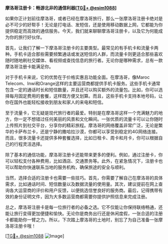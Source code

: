 **摩洛哥注册卡：畅游北非的通信利器[[TG💪+ @esim1088](https://t.me/s/esim1088)]**

如果你正计划前往摩洛哥，或者已经在摩洛哥旅行，那么一张摩洛哥注册卡绝对是必不可少的好帮手！无论是打电话、发短信，还是使用移动数据上网，它都能为你提供稳定而高效的通信服务。今天，我们就来聊聊摩洛哥注册卡，以及它为何能成为你的旅行好伙伴。

首先，让我们了解一下摩洛哥注册卡的主要类型。最常见的有手机卡和流量卡两种。手机卡适合那些需要频繁通话或发送短信的人群，而流量卡则更适合那些喜欢随时随地刷社交媒体、看视频或查找信息的旅行者。无论你是哪种需求，总有一款摩洛哥注册卡能满足你。

对于手机卡来说，它的优势在于价格实惠且功能全面。在摩洛哥，像Maroc Telecom、Inwi和Orange这样的主要运营商都提供手机卡服务。这些手机卡通常包含一定的通话时长和短信数量，并且还可以购买额外的流量包。比如，你可以选择每月固定费用的套餐，这样既方便又划算。而且，这些手机卡支持本地号码，让你在国外也能轻松接收到朋友和家人的来电和短信。

至于流量卡，它无疑是现代旅行者的最爱。特别是在摩洛哥这样一个充满魅力的地方，你一定不想错过任何美丽的风景和文化瞬间。一张优质的流量卡可以让你随时上传照片到社交平台，分享你的精彩旅程。摩洛哥的网络覆盖非常广泛，无论是繁华的卡萨布兰卡，还是宁静的撒哈拉沙漠，你都可以享受到稳定的4G网络连接。而且，很多流量卡还提供多种套餐选择，比如日租卡、周卡和月卡，你可以根据自己的行程灵活选择。

除了基本的通信功能，摩洛哥注册卡还能带来更多的便利。例如，通过注册卡，你可以轻松支付各种费用，比如酒店、交通票务等。此外，在紧急情况下，注册卡也可以帮助你快速联系当地的服务机构，确保旅途的安全与顺利。

当然，选择合适的注册卡也需要一些技巧。首先，你需要了解自己在摩洛哥的具体需求，比如通话时间、短信数量以及数据流量的使用量。其次，建议提前在网上查询各大运营商的评价和用户反馈，以便挑选信誉良好的服务商。最后，记得携带有效的身份证明文件，因为大多数运营商都需要你提供护照信息来完成注册。

总之，摩洛哥注册卡是每一位旅行者的必备之选。它不仅能让你保持联络畅通，还能让旅行变得更加便捷和愉快。无论你是商务出行还是休闲度假，一张合适的注册卡都能助你一臂之力。所以，下次踏上摩洛哥的土地时，别忘了为自己准备一张摩洛哥注册卡哦！

[[TG💪+ @esim1088](https://t.me/s/esim1088) ![Image](https://i.postimg.cc/4NQfJmqS/Snipaste-2025-05-13-00-14-12.png)]